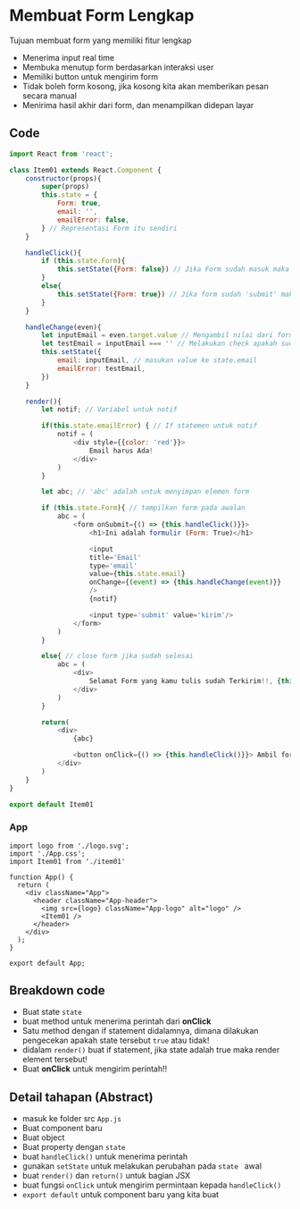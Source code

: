 # Membuat Form Lengkap

Tujuan membuat form yang memiliki fitur lengkap

- Menerima input real time
- Membuka menutup form berdasarkan interaksi user
- Memiliki button untuk mengirim form
- Tidak boleh form kosong, jika kosong kita akan memberikan pesan secara manual
- Menirima hasil akhir dari form, dan menampilkan didepan layar

## Code

```Javascript
import React from 'react';

class Item01 extends React.Component {
    constructor(props){
        super(props)
        this.state = {
            Form: true,
            email: '',
            emailError: false,
        } // Representasi Form itu sendiri
    }

    handleClick(){
        if (this.state.Form){
            this.setState({Form: false}) // Jika Form sudah masuk maka close form
        }
        else{
            this.setState({Form: true}) // Jika form sudah 'submit' maka tutup!!
        }
    }

    handleChange(even){
        let inputEmail = even.target.value // Mengambil nilai dari form real time
        let testEmail = inputEmail === '' // Melakukan check apakah sudah terisi atau belum
        this.setState({
            email: inputEmail, // masukan value ke state.email
            emailError: testEmail, 
        })
    }

    render(){
        let notif; // Variabel untuk notif

        if(this.state.emailError) { // If statemen untuk notif
            notif = (
                <div style={{color: 'red'}}>
                    Email harus Ada!
                </div>
            )
        }

        let abc; // 'abc' adalah untuk menyimpan elemen form

        if (this.state.Form){ // tampilkan form pada awalan
            abc = (
                <form onSubmit={() => {this.handleClick()}}>
                    <h1>Ini adalah formulir (Form: True)</h1>

                    <input
                    title='Email'
                    type='email' 
                    value={this.state.email} 
                    onChange={(event) => {this.handleChange(event)}}
                    />
                    {notif}

                    <input type='submit' value='kirim'/>
                </form>
            )
        }

        else{ // close form jika sudah selesai
            abc = (
                <div>
                    Selamat Form yang kamu tulis sudah Terkirim!!, {this.state.email}
                </div>
            )
        }

        return(
            <div>
                {abc}

                <button onClick={() => {this.handleClick()}}> Ambil form ulang</button>
            </div>
        )
    }
}

export default Item01
```

### App
```
import logo from './logo.svg';
import './App.css';
import Item01 from './item01'

function App() {
  return (
    <div className="App">
      <header className="App-header">
        <img src={logo} className="App-logo" alt="logo" />
        <Item01 />
      </header>
    </div>
  );
}

export default App;
```


## Breakdown code

- Buat state `state`
- buat method untuk menerima perintah dari **onClick**
- Satu method dengan if statement didalamnya, dimana dilakukan pengecekan apakah state tersebut `true` atau tidak!
- didalam `render()` buat if statement, jika state adalah true maka render element tersebut!
- Buat **onClick** untuk mengirim perintah!!


## Detail tahapan (Abstract)
- masuk ke folder src `App.js`
- Buat component baru
- Buat object 
- Buat property dengan `state`
- buat `handleClick()` untuk menerima perintah
- gunakan `setState` untuk melakukan perubahan pada `state ` awal
- buat `render()` dan `return()` untuk bagian JSX
- buat fungsi `onClick` untuk mengirim permintaan kepada `handleClick()`
- `export default` untuk component baru yang kita buat



